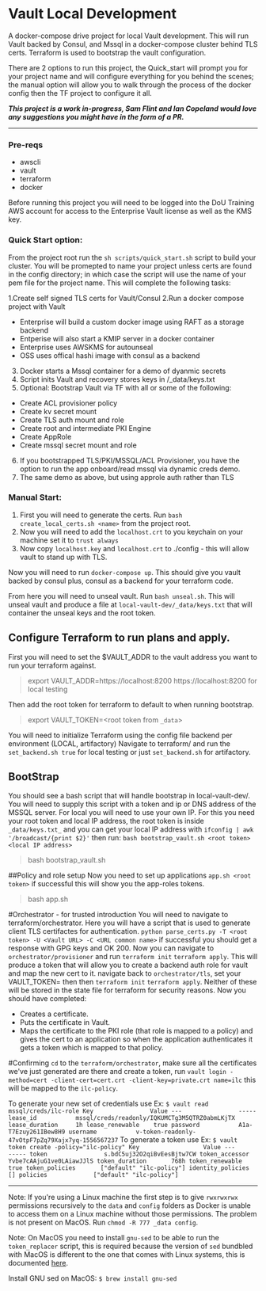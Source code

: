 # Vault Local Development
A docker-compose drive project for local Vault development. This will run Vault backed by Consul, and Mssql in a docker-compose cluster behind TLS certs. Terraform is used to bootstrap the vault configuration. 

There are 2 options to run this project, the Quick_start will prompt you for your project name and will configure everything for you behind the scenes; the manual option will allow you to walk through the process of the docker config then the TF project to configure it all. 

***This project is a work in-progress, Sam Flint and Ian Copeland would love any suggestions you might have in the form of a PR.***

---
### Pre-reqs
- awscli
- vault
- terraform
- docker

Before running this project you will need to be logged into the DoU Training AWS account for access to the Enterprise Vault license as well as the KMS key.

### Quick Start option:
From the project root run the `sh scripts/quick_start.sh` script to build your cluster. You will be promepted to name your project unless certs are found in the config directory; in which case the script will use the name of your pem file for the project name. This will complete the following tasks: 

1.Create self signed TLS certs for Vault/Consul 
2.Run a docker compose project with Vault
  * Enterprise will build a custom docker image using RAFT as a storage backend
  * Entperise will also start a KMIP server in a docker container 
  * Enterprise uses AWSKMS for autounseal
  * OSS uses offical hashi image with consul as a backend
3. Docker starts a Mssql container for a demo of dyanmic secrets 
4. Script inits Vault and recovery stores keys in /_data/keys.txt
5. Optional: Bootstrap Vault via TF with all or some of the following:
  * Create ACL provisioner policy
  * Create kv secret mount
  * Create TLS auth mount and role
  * Create root and intermediate PKI Engine 
  * Create AppRole 
  * Create mssql secret mount and role 
 6. If you bootstrapped TLS/PKI/MSSQL/ACL Provisioner, you have the option to run the app onboard/read mssql via dynamic creds demo. 
 7. The same demo as above, but using approle auth rather than TLS

### Manual Start:
1. First you will need to generate the certs.   Run `bash create_local_certs.sh <name>` from the project root. 
2. Now you will need to add the `localhost.crt` to you keychain on your machine
set it to `trust always`
3. Now copy `localhost.key` and `localhost.crt` to ./config - this will allow
vault to stand up with TLS.

Now you will need to run `docker-compose up`.  This should give you vault backed by
consul plus, consul as a backend for your terraform code.

From here you will need to unseal vault. Run `bash unseal.sh`.  This will unseal vault and produce a file at
`local-vault-dev/_data/keys.txt` that will container the unseal keys and the root token.

## Configure Terraform to run plans and apply.
First you will need to set the $VAULT_ADDR to the vault address you want to run your terraform against.  
>export VAULT_ADDR=https://localhost:8200
> https://localhost:8200 for local testing

Then add the root token for terraform to default to when running bootstrap.
> export VAULT_TOKEN=<root token from `_data`>

You will need to initialize Terraform using the config file backend per environment (LOCAL, artifactory)
Navigate to terraform/ and run the `set_backend.sh true` for local testing or just `set_backend.sh` for artifactory.

## BootStrap
You should see a bash script that will handle bootstrap in local-vault-dev/. You will need to supply this script with a token and ip or DNS address of the MSSQL server.  For local you will need to use your own IP.
For this you need your root token and local IP address, the root token is inside `_data/keys.txt_` and you can get your local IP address with `ifconfig | awk '/broadcast/{print $2}'` then run:
`bash bootstrap_vault.sh <root token> <local IP address>`
> bash bootstrap_vault.sh <root-token> <ip>

##Policy and role setup
Now you need to set up applications `app.sh <root token>` if successful this will show you the app-roles tokens.
> bash app.sh <root-token>

#Orchestrator - for trusted introduction
You will need to navigate to terraform/orchestrator.  Here you will have a script that is used to generate client TLS certifactes for authentication. `python parse_certs.py -T <root token> -U <Vault URL> -C <URL common name>` if successful you should get a response with GPG keys and OK 200.
Now you can navigate to `orchestrator/provisioner` and run `terraform init` `terraform apply`.  This will produce a token that will allow you to create a
backend auth role for vault and map the new cert to it.  navigate back to `orchestrator/tls`, set your VAULT_TOKEN=<new token you just go> then then `terraform init` `terraform apply`.  Neither of these will be stored in the state file for terraform for security reasons.
Now you should have completed:
  - Creates a certificate.
  - Puts the certificate in Vault.
  - Maps the certificate to the PKI role (that role is mapped to a policy) and gives the cert to an application so when the application authenticates it gets a token which is mapped to that policy.

#Confirming
`cd` to the `terraform/orchestrator`, make sure all the certificates we've just generated are there and create a token, run `vault login -method=cert -client-cert=cert.crt -client-key=private.crt name=ilc` this will be mapped to the `ilc-policy`.

To generate your new set of credentials use
    Ex:
    ```
    $ vault read mssql/creds/ilc-role
    Key                Value
    ---                -----
    lease_id           mssql/creds/readonly/IQKUMCTg3M5QTRZ0abmLKjTX
    lease_duration     1h
    lease_renewable    true
    password           A1a-T7Ezuy261IBew8H9
    username           v-token-readonly-47vOtpF7pZq79Xajx7yq-1556567237
    ```
To generate a token use
    Ex:
    ```
    $ vault token create -policy="ilc-policy"
    Key                  Value
    ---                  -----
    token                s.bdC5uj32O2qiBvEesBjtw7CW
    token_accessor       Yvbe7cAAjuG1ve0LAiawJJlS
    token_duration       768h
    token_renewable      true
    token_policies       ["default" "ilc-policy"]
    identity_policies    []
    policies             ["default" "ilc-policy"]
    ```

---

Note: If you're using a Linux machine the first step is to give `rwxrwxrwx` permissions recursively to the `data` and `config` folders as Docker is unable to access them on a Linux machine without those permissions. The problem is not present on MacOS. Run `chmod -R 777 _data config`.

Note: On MacOS you need to install `gnu-sed` to be able to run the `token_replacer` script, this is required because the version of `sed` bundbled with MacOS is different to the one that comes with Linux systems, this is documented [here](https://unix.stackexchange.com/questions/13711/differences-between-sed-on-mac-osx-and-other-standard-sed).

Install GNU sed on MacOS: `$ brew install gnu-sed`
